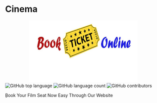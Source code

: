 # Cinema

<div align="center">
<img src="https://github.com/nouraan-ahmed/Cinema/blob/master/posters/book4.jpg" width="350" height="200" >  
</div


![GitHub top language](https://img.shields.io/github/languages/top/nouraan-ahmed/Cinema)
![GitHub language count](https://img.shields.io/github/languages/count/nouraan-ahmed/Cinema)
![GitHub contributors](https://img.shields.io/github/contributors/nouraan-ahmed/Cinema)


ِBook Your Film Seat Now Easy Through Our Website 
